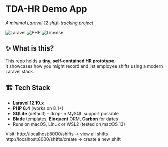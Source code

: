 # TDA-HR Demo App  
_A minimal Laravel 12 shift-tracking project_

![Laravel](https://img.shields.io/badge/Laravel-12.x-red?logo=laravel)
![PHP](https://img.shields.io/badge/PHP-8.4-blue?logo=php)
![License](https://img.shields.io/badge/License-MIT-green)

## ✨ What is this?

This repo holds a **tiny, self-contained HR prototype**.  
It showcases how you might record and list employee shifts using a modern Laravel stack.


## 🏗️ Tech Stack

* **Laravel 12.19.x**
* **PHP 8.4** (works on 8.1+)
* **SQLite** (default) – drop-in MySQL support possible
* **Blade** templates, **Eloquent** ORM, **Carbon** for dates
* Runs on macOS, Linux or WSL2 (tested on macOS 13)

Visit:
http://localhost:8000/shifts → view all shifts
http://localhost:8000/shifts/create → create a new shift
